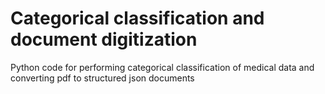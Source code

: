# Categorical classification and document digitization
 Python code for performing categorical classification of medical data and converting pdf to structured json documents
